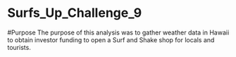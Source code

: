 # Surfs_Up_Challenge_9

#Purpose
  The purpose of this analysis was to gather weather data in Hawaii to obtain investor funding to open a Surf and Shake shop for locals and tourists.

